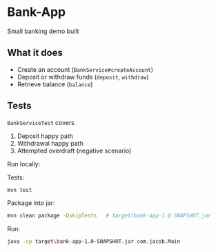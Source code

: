 # Bank-App

Small banking demo built

## What it does  
* Create an account (`BankService#createAccount`)  
* Deposit or withdraw funds (`deposit`, `withdraw`)  
* Retrieve balance (`balance`)

## Tests  
`BankServiceTest` covers  
1. Deposit happy path  
2. Withdrawal happy path  
3. Attempted overdraft (negative scenario)

Run locally:

Tests:

```bash
mvn test
```
Package into jar:

```bash
mvn clean package -DskipTests   # target/bank-app-1.0-SNAPSHOT.jar
```
Run:

```bash
java -cp target\bank-app-1.0-SNAPSHOT.jar com.jacob.Main
```
